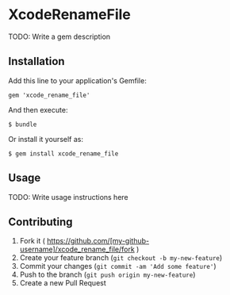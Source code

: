 # XcodeRenameFile

TODO: Write a gem description

## Installation

Add this line to your application's Gemfile:

    gem 'xcode_rename_file'

And then execute:

    $ bundle

Or install it yourself as:

    $ gem install xcode_rename_file

## Usage

TODO: Write usage instructions here

## Contributing

1. Fork it ( https://github.com/[my-github-username]/xcode_rename_file/fork )
2. Create your feature branch (`git checkout -b my-new-feature`)
3. Commit your changes (`git commit -am 'Add some feature'`)
4. Push to the branch (`git push origin my-new-feature`)
5. Create a new Pull Request
